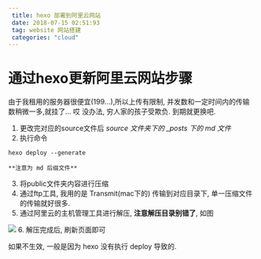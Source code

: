 ```yaml
---
 title: hexo 部署到阿里云网站
 date: 2018-07-15 02:51:93
 tag: website 网站搭建
 categories: "cloud"
---
```


# 通过hexo更新阿里云网站步骤

由于我租用的服务器很便宜(199...),所以上传有限制, 并发数和一定时间内的传输数稍微一多,就挂了...
哎 没办法, 穷人家的孩子受欺负. 到期就更换吧.

1. 更改完对应的source文件后 *source 文件夹下的 _posts 下的 md 文件*
2. 执行命令
```
hexo deploy --generate

**注意为 md 后缀文件**

```
3. 将public文件夹内容进行压缩
4. 通过ftp工具, 我用的是 Transmit(mac下的) 传输到对应目录下, 单一压缩文件的传输就好很多.
5. 通过阿里云的主机管理工具进行解压, **注意解压目录别错了**, 如图

![](http://www.kylincat.com/static/QQ20180715-145437@2x.png)
6. 解压完成后, 刷新页面即可

如果不生效, 一般是因为 hexo 没有执行 deploy 导致的.


